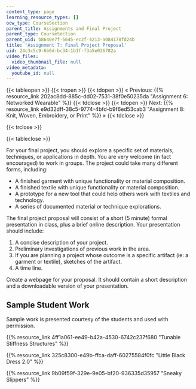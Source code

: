 ```yaml
---
content_type: page
learning_resource_types: []
ocw_type: CourseSection
parent_title: Assignments and Final Project
parent_type: CourseSection
parent_uid: b8640e7f-5645-ec2f-4213-a084178fd24b
title: 'Assignment 7: Final Project Proposal'
uid: 24c3c5c9-6b0d-bc34-1b1f-f3a5e036782a
video_files:
  video_thumbnail_file: null
video_metadata:
  youtube_id: null
---
```


{{< tableopen >}}
{{< tropen >}}
{{< tdopen >}}
« Previous: {{% resource_link 202ac8dd-885c-dd02-7531-38f0e50235da "Assignment 6: Networked Wearable" %}}
{{< tdclose >}}
{{< tdopen >}}
Next: {{% resource_link e9d32dff-38c5-9774-4bfd-b9f6ed53cab3 "Assignment 8: Knit, Woven, Embroidery, or Print" %}} »
{{< tdclose >}}

{{< trclose >}}

{{< tableclose >}}

For your final project, you should explore a specific set of materials, techniques, or applications in depth. You are very welcome (in fact encouraged) to work in groups. The project could take many different forms, including:

*   A finished garment with unique functionality or material composition.
*   A finished textile with unique functionality or material composition.
*   A prototype for a new tool that could help others work with textiles and technology.
*   A series of documented material or technique explorations.

The final project proposal will consist of a short (5 minute) formal presentation in class, plus a brief online description. Your presentation should include:

1.  A concise description of your project.
2.  Preliminary investigations of previous work in the area.
3.  If you are planning a project whose outcome is a specific artifact (ie: a garment or textile), sketches of the artifact.
4.  A time line.

Create a webpage for your proposal. It should contain a short description and a downloadable version of your presentation.

Sample Student Work
-------------------

Sample work is presented courtesy of the students and used with permission.

{{% resource_link 4ff1a061-ee49-b42a-4530-6742c237f680 "Tunable Stiffness Structures" %}}

{{% resource_link 325c8300-e49b-ffca-daff-60275584f0fc "Little Black Dress 2.0" %}}

{{% resource_link 9b09f59f-329e-9e05-bf20-936335d35957 "Sneaky Slippers" %}}
